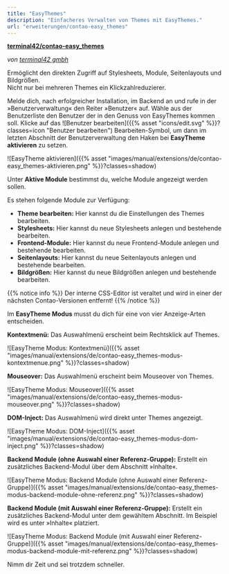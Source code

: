 ```yaml
---
title: "EasyThemes"
description: "Einfacheres Verwalten von Themes mit EasyThemes."
url: "erweiterungen/contao-easy_themes"
---
```


**[terminal42/contao-easy_themes](https://packagist.org/packages/terminal42/contao-easy_themes)**

_von [terminal42 gmbh](https://www.terminal42.ch/de/)_

Ermöglicht den direkten Zugriff auf Stylesheets, Module, Seitenlayouts und Bildgrößen.  
Nicht nur bei mehreren Themes ein Klickzahlreduzierer.

Melde dich, nach erfolgreicher Installation, im Backend an und rufe in der »Benutzerverwaltung« den Reiter »Benutzer« 
auf. Wähle aus der Benutzerliste den Benutzer der in den Genuss von EasyThemes kommen soll. Klicke auf das 
![Benutzer bearbeiten]({{% asset "icons/edit.svg" %}}?classes=icon "Benutzer bearbeiten") Bearbeiten-Symbol, um dann im letzten 
Abschnitt der Benutzerverwaltung den Haken bei **EasyTheme aktivieren** zu setzen.

![EasyTheme aktivieren]({{% asset "images/manual/extensions/de/contao-easy_themes-aktivieren.png" %}}?classes=shadow)

Unter **Aktive Module** bestimmst du, welche Module angezeigt werden sollen.

Es stehen folgende Module zur Verfügung:

- **Theme bearbeiten:** Hier kannst du die Einstellungen des Themes bearbeiten.
- **Stylesheets:** Hier kannst du neue Stylesheets anlegen und bestehende bearbeiten.
- **Frontend-Module:** Hier kannst du neue Frontend-Module anlegen und bestehende bearbeiten.
- **Seitenlayouts:** Hier kannst du neue Seitenlayouts anlegen und bestehende bearbeiten.
- **Bildgrößen:** Hier kannst du neue Bildgrößen anlegen und bestehende bearbeiten.

{{% notice info %}}
Der interne CSS-Editor ist veraltet und wird in einer der nächsten Contao-Versionen entfernt!
{{% /notice %}}

Im **EasyTheme Modus** musst du dich für eine von vier Anzeige-Arten entscheiden.

**Kontextmenü:** Das Auswahlmenü erscheint beim Rechtsklick auf Themes.

![EasyTheme Modus: Kontextmenü]({{% asset "images/manual/extensions/de/contao-easy_themes-modus-kontextmenue.png" %}}?classes=shadow)

**Mouseover:** Das Auswahlmenü erscheint beim Mouseover von Themes.

![EasyTheme Modus: Mouseover]({{% asset "images/manual/extensions/de/contao-easy_themes-modus-mouseover.png" %}}?classes=shadow)

**DOM-Inject:** Das Auswahlmenü wird direkt unter Themes angezeigt.

![EasyTheme Modus: DOM-Inject]({{% asset "images/manual/extensions/de/contao-easy_themes-modus-dom-inject.png" %}}?classes=shadow)

**Backend Module (ohne Auswahl einer Referenz-Gruppe):**
Erstellt ein zusätzliches Backend-Modul über dem Abschnitt »Inhalte«.

![EasyTheme Modus: Backend Module (ohne Auswahl einer Referenz-Gruppe)]({{% asset "images/manual/extensions/de/contao-easy_themes-modus-backend-module-ohne-referenz.png" %}}?classes=shadow)

**Backend Module (mit Auswahl einer Referenz-Gruppe):**
Erstellt ein zusätzliches Backend-Modul unter dem gewähltem Abschnitt.
Im Beispiel wird es unter »Inhalte« platziert.

![EasyTheme Modus: Backend Module (mit Auswahl einer Referenz-Gruppe)]({{% asset "images/manual/extensions/de/contao-easy_themes-modus-backend-module-mit-referenz.png" %}}?classes=shadow)

Nimm dir Zeit und sei trotzdem schneller.
